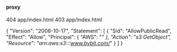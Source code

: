 
#### proxy
<RoutingRules>
  <RoutingRule>
    <Condition>
      <HttpErrorCodeReturnedEquals>404</HttpErrorCodeReturnedEquals>
    </Condition>
    <Redirect>
      <ReplaceKeyWith>app/index.html</ReplaceKeyWith>
    </Redirect>
  </RoutingRule>
  <RoutingRule>
    <Condition>
      <HttpErrorCodeReturnedEquals>403</HttpErrorCodeReturnedEquals>
    </Condition>
    <Redirect>
      <ReplaceKeyWith>app/index.html</ReplaceKeyWith>
    </Redirect>
  </RoutingRule>
</RoutingRules>

<!-- ReplaceKeyWith -->

{
    "Version": "2008-10-17",
    "Statement": [
        {
            "Sid": "AllowPublicRead",
            "Effect": "Allow",
            "Principal": {
                "AWS": "*"
            },
            "Action": "s3:GetObject",
            "Resource": "arn:aws:s3:::www.bybit.com/*"
        }
    ]
}